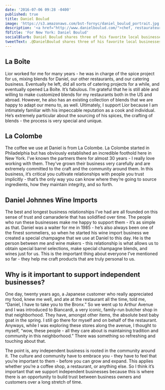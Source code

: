 ```yaml
---
date: '2016-07-06 09:28 -0400'
published: true
title: Daniel Boulud
image: 'https://s3.amazonaws.com/bst-fornyc/daniel_boulud_portrait.jpg'
description: '<a href="http://www.danielboulud.com/">chef, restaurateur</a>'
fbTitle: 'For New York: Daniel Boulud'
socialBlurb: Daniel Boulud shares three of his favorite local businesses in NYC.
tweetText: .@DanielBoulud shares three of his favorite local businesses in NYC
---
```

## La Boîte

Lior worked for me for many years - he was in charge of the spice project for us, mixing blends for Daniel, our other restaurants, and our catering business. Eventually he left, did all sorts of catering projects for a while, and eventually opened La Boîte. It’s fabulous. I’m grateful that he is still able and willing to make customized blends for my restaurants both in the US and abroad. However, he also has an existing collection of blends that we are happy to adapt our menu to, as well. Ultimately, I support Lior because I am intimately familiar with his impeccable reputation as a cook and individual. He’s extremely particular about the sourcing of his spices, the crafting of blends - the process is very special and unique.

## La Colombe

The coffee we use at Daniel is from La Colombe. La Colombe started in Philadelphia but has obviously established an incredible foothold here in New York. I’ve known the partners there for almost 30 years - I really love working with them. They’ve grown their business very carefully and are extremely committed to the craft and the community around them. In this business, it’s critical you cultivate relationships with people you trust implicitly - that’s the only way you can know where they’re going to source ingredients, how they maintain integrity, and so forth.

## Daniel Johnnes Wine Imports

The best and longest business relationships I’ve had are all founded on this sense of trust and camaraderie that has solidified over time. The people who run these businesses make me happy to support them - it’s as simple as that. Daniel was a waiter for me in 1985 - he’s also always been one of the finest sommeliers, so when he started his wine import business we created a special champagne that we use at Daniel to this day. He is the person between me and wine makers - this relationship is what allows us to obtain special barrel selections, make special champagne blends, and wines just for us. This is the important thing about everyone I’ve mentioned so far - they help me craft products that are truly personal to us.

## Why is it important to support independent businesses?

One day, twenty years ago, a Japanese customer who really appreciated my food, knew me well, and ate at the restaurant all the time, told me, “Daniel, I have to take you to the Bronx.” So we went up to Arthur Avenue and I was introduced to Biancardi, a very iconic, family-run butcher shop in that neighborhood. They have, amongst other items, the absolute best baby goat in the spring. I still go there for myself and on behalf of the restaurant. Anyways, while I was exploring these stores along the avenue, I thought to myself, “wow, these people - all they care about is maintaining tradition and community in this neighborhood.” There was something so refreshing and touching about that.

The point is, any independent business is rooted in the community around it. The culture and community have to embrace you - they have to feel that you’re important to them - before you can grow and expand. This applies whether you’re a coffee shop, a restaurant, or anything else. So I think it’s important that we support independent businesses because this is where there is an opportunity to build trust between business owners and customers over a long stretch of time.

